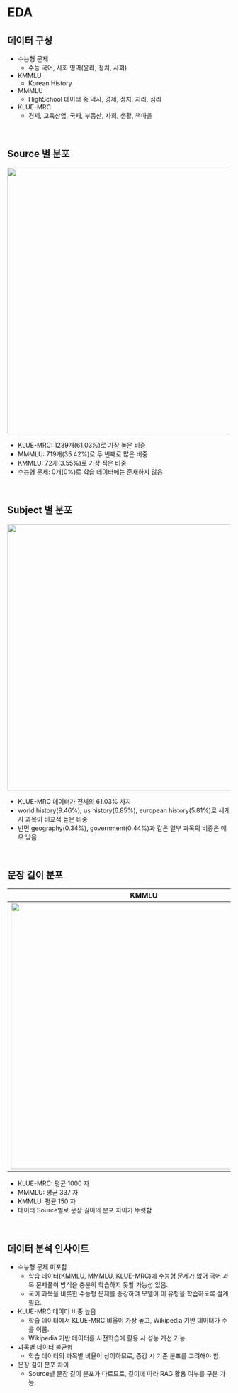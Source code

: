 # EDA

## 데이터 구성
- 수능형 문제
    - 수능 국어, 사회 영역(윤리, 정치, 사회)
- KMMLU
    - Korean History
- MMMLU
    - HighSchool 데이터 중 역사, 경제, 정치, 지리, 심리
- KLUE-MRC
    - 경제, 교육산업, 국제, 부동산, 사회, 생활, 책마을
 <br>
 
## Source 별 분포

<img src="https://github.com/user-attachments/assets/fd6fce6c-113e-4ca2-9427-5949dd461747" width="600" />

- KLUE-MRC: 1239개(61.03%)로 가장 높은 비중
- MMMLU: 719개(35.42%)로 두 번째로 많은 비중
- KMMLU: 72개(3.55%)로 가장 적은 비중
- 수능형 문제: 0개(0%)로 학습 데이터에는 존재하지 않음
<br>
      
## Subject 별 분포

<img src="https://github.com/user-attachments/assets/21e511ed-7033-4dc9-8e9a-f8e2f756f2db" width="600" />

- KLUE-MRC 데이터가 전체의 61.03% 차지
- world history(9.46%), us history(6.85%), european history(5.81%)로 세게사 과목이 비교적 높은 비중
- 반면 geography(0.34%), government(0.44%)과 같은 일부 과목의 비중은 매우 낮음
<br>
        
## 문장 길이 분포

| KMMLU | MMMLU | KLUE-MRC |
| --- | --- | --- |
| <img src="https://github.com/user-attachments/assets/a56c9e92-c8df-4b1b-a983-22c84dd620c8" width="600" /> | <img src="https://github.com/user-attachments/assets/0de39eb6-9ce3-4071-812f-245e9b49b905" width="600" /> | <img src="https://github.com/user-attachments/assets/a797e100-b84f-443c-991b-9c7b0244e867" width="600" /> |

- KLUE-MRC: 평균 1000 자
- MMMLU: 평균 337 자
- KMMLU: 평균 150 자
- 데이터 Source별로 문장 길이의 분포 차이가 뚜렷함
<br>

## 데이터 분석 인사이트
- 수능형 문제 미포함
  - 학습 데이터(KMMLU, MMMLU, KLUE-MRC)에 수능형 문제가 없어 국어 과목 문제풀이 방식을 충분히 학습하지 못할 가능성 있음.
  - 국어 과목을 비롯한 수능형 문제를 증강하여 모델이 이 유형을 학습하도록 설계 필요.
- KLUE-MRC 데이터 비중 높음
  - 학습 데이터에서 KLUE-MRC 비율이 가장 높고, Wikipedia 기반 데이터가 주를 이룸.
  - Wikipedia 기반 데이터를 사전학습에 활용 시 성능 개선 가능.
- 과목별 데이터 불균형
  - 학습 데이터의 과목별 비율이 상이하므로, 증강 시 기존 분포를 고려해야 함.
- 문장 길이 분포 차이
  - Source별 문장 길이 분포가 다르므로, 길이에 따라 RAG 활용 여부를 구분 가능.
